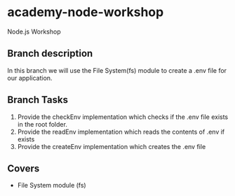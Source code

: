# academy-node-workshop

Node.js Workshop

## Branch description

In this branch we will use the File System(fs) module to create a .env file
for our application.

## Branch Tasks

1. Provide the checkEnv implementation which checks if the .env file exists in the root folder.
2. Provide the readEnv implementation which reads the contents of .env if exists
3. Provide the createEnv implementation which creates the .env file

## Covers

- File System module (fs)

